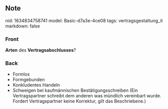 ## Note
nid: 1634834758741
model: Basic-d7a3e-4ce08
tags: vertragsgestaltung_it
markdown: false

### Front
<b>Arten</b> des <b>Vertragsabschlusses</b>?

### Back
<ul>
  <li>Formlos
  <li>Formgebunden
  <li>Konkludentes Handeln
  <li>Schweigen bei kaufmännischen Bestätigungsschreiben (Ein
  Vertragspartner schreibt dem anderen was mündlich vereinbart
  wurde. Fordert Vertragspartner keine Korrektur, gilt das
  Beschriebene.)
</ul>
